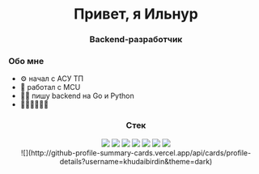 
<div id="header" align="center">
  <h1>Привет, я Ильнур</h1>
  <h3>Backend-разработчик</h3>
</div>  

### Обо мне
* ⚙️ начал с АСУ ТП
* 🤖 работал с MCU
* 🧑‍💻 пишу backend на Go и Python
* 🚶🚴‍♂️🏐🧑‍🍳

<div align="center">
  <h3>Стек</h3>
  <img src="https://img.shields.io/badge/Python-FFD43B?style=for-the-badge&logo=python&logoColor=blue"/>
  <img src="https://img.shields.io/badge/Go-00ADD8?style=for-the-badge&logo=go&logoColor=white"/>
  <img src="https://img.shields.io/badge/Django-092E20?style=for-the-badge&logo=django&logoColor=green"/>
  <img src="https://img.shields.io/badge/fastapi-109989?style=for-the-badge&logo=FASTAPI&logoColor=white"/>
  <img src="https://img.shields.io/badge/PostgreSQL-316192?style=for-the-badge&logo=postgresql&logoColor=white"/>
  <img src="https://img.shields.io/badge/Apache_Kafka-231F20?style=for-the-badge&logo=apache-kafka&logoColor=white"/>
  <img src="https://img.shields.io/badge/Docker-2CA5E0?style=for-the-badge&logo=docker&logoColor=white"/>
</div>

<div align="center">
  ![](http://github-profile-summary-cards.vercel.app/api/cards/profile-details?username=khudaibirdin&theme=dark)
</div>
